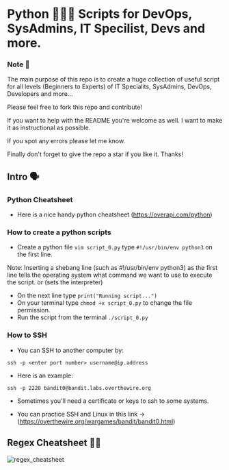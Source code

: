 # Python 👨🏻‍💻 Scripts for DevOps, SysAdmins, IT Specilist, Devs and more.

### Note 📝

The main purpose of this repo is to create a huge collection of useful script for all levels (Beginners to Experts) of
IT Specialits, SysAdmins, DevOps, Developers and more...

Please feel free to fork this repo and contribute!

If you want to help with the README you're welcome as well. I want to make it as instructional as possible.

If you spot any errors please let me know.

Finally don't forget to give the repo a star if you like it. Thanks!

## Intro 🗣

### Python Cheatsheet

- Here is a nice handy python cheatsheet (https://overapi.com/python)

### How to create a python scripts

- Create a python file `vim script_0.py` type `#!/usr/bin/env python3` on the first line.

Note: Inserting a shebang line (such as #!/usr/bin/env python3) as the first line tells the operating system what command we want to use to execute the script. or (sets the interpreter)

- On the next line type `print("Running script...")`
- On your terminal type `chmod +x script_0.py` to change the file permission.
- Run the script from the terminal `./script_0.py`

### How to SSH

- You can SSH to another computer by:

`ssh -p <enter port number> username@ip.address`

- Here is an example:

`ssh -p 2220 bandit0@bandit.labs.overthewire.org`

- Sometimes you'll need a certificate or keys to ssh to some systems.

- You can practice SSH and Linux in this link -> (https://overthewire.org/wargames/bandit/bandit0.html)

## Regex Cheatsheet 🕵️‍♀️

![regex_cheatsheet](https://res.cloudinary.com/abetavarez/image/upload/v1609986054/Screen_Shot_2021-01-03_at_8.40.38_PM_wyhtfv.png)
